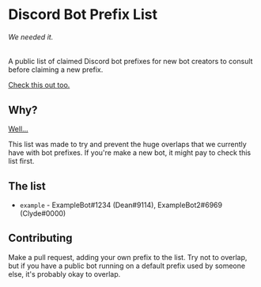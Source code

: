 # Discord Bot Prefix List
###### We needed it.

A public list of claimed Discord bot prefixes for new bot creators to consult before claiming a new prefix.

[Check this out too.](https://github.com/TheCrossroads/discord-guides/blob/master/developer/bot-best-practices.md#prefixes-and-chat-responses "The Crossroads Bot Best Practices Guide: Prefixes and Chat Responses")

## Why?
[Well...](https://camo.githubusercontent.com/5e22ed62512ab888944791ca572cf9ba2ec27262/687474703a2f2f692e696d6775722e636f6d2f476762425650532e676966 "wake me up")

This list was made to try and prevent the huge overlaps that we currently have with bot prefixes. If you're make a new bot, it might pay to check this list first.

## The list
- `example` - ExampleBot#1234 (Dean#9114), ExampleBot2#6969 (Clyde#0000)

## Contributing
Make a pull request, adding your own prefix to the list. Try not to overlap, but if you have a public bot running on a default prefix used by someone else, it's probably okay to overlap.
